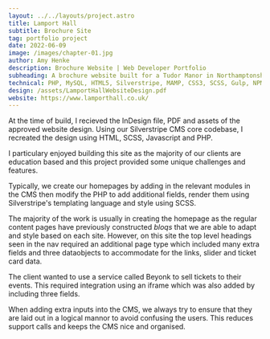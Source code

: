 ```yaml
---
layout: ../../layouts/project.astro
title: Lamport Hall
subtitle: Brochure Site
tag: portfolio project
date: 2022-06-09
image: /images/chapter-01.jpg
author: Amy Henke
description: Brochure Website | Web Developer Portfolio
subheading: A brochure website built for a Tudor Manor in Northamptonshire using Silverstripe and PHP.
technical: PHP, MySQL, HTML5, Silverstripe, MAMP, CSS3, SCSS, Gulp, NPM, Javascript, JQuery, Plesk, Adobe Illustrator, InDesign, Photoshop
design: /assets/LamportHallWebsiteDesign.pdf
website: https://www.lamporthall.co.uk/
---
```


At the time of build, I recieved the InDesign file, PDF and assets of the approved website design. Using our Silverstripe CMS core codebase, I recreated the design using HTML, SCSS, Javascript and PHP.

I particulary enjoyed building this site as the majority of our clients are education based and this project provided some unique challenges and features.

Typically, we create our homepages by adding in the relevant modules in the CMS then modify the PHP to add additional fields, render them using Silverstripe's templating language and style using SCSS.

The majority of the work is usually in creating the homepage as the regular content pages have previously constructed _bloqs_ that we are able to adapt and style based on each site. However, on this site the top level headings seen in the nav required an additional page type which included many extra fields and three dataobjects to accommodate for the links, slider and ticket card data.

The client wanted to use a service called Beyonk to sell tickets to their events. This required integration using an iframe which was also added by including three fields.

When adding extra inputs into the CMS, we always try to ensure that they are laid out in a logical mannor to avoid confusing the users. This reduces support calls and keeps the CMS nice and organised.
